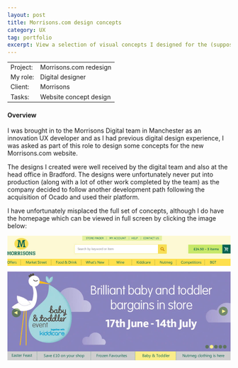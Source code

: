 ```yaml
---
layout: post
title: Morrisons.com design concepts
category: UX
tag: portfolio
excerpt: View a selection of visual concepts I designed for the (supposed) new Morrisons.com ecommerce website
---   
```


<table class="overview cols">
  <tr>
    <td>Project:</td>
    <td>Morrisons.com redesign</td>  
  </tr>  
  <tr>
    <td>My role:</td>
    <td>Digital designer</td>
  </tr> 
  <tr>
    <td>Client:</td>
    <td>Morrisons</td>  
  </tr> 
  <tr>
    <td>Tasks:</td>
    <td>Website concept design</td>
  </tr> 
</table>

#### Overview

I was brought in to the Morrisons Digital team in Manchester as an innovation UX developer and as I had previous digital design experience, I was asked as part of this role to design some concepts for the new Morrisons.com website. 

The designs I created were well received by the digital team and also at the head office in Bradford.  The designs were unfortunately never put into production (along with a lot of other work completed by the team) as the company decided to follow another development path following the acquisition of Ocado and used their platform. 

I have unfortunately misplaced the full set of concepts, although I do have the homepage which can be viewed in full screen by clicking the image below:

<a href="/img/m-com-homepage-full.jpg">
<img src="/img/m-com-homepage-thumb.jpg" alt="Morrisons homepage design">
</a>






